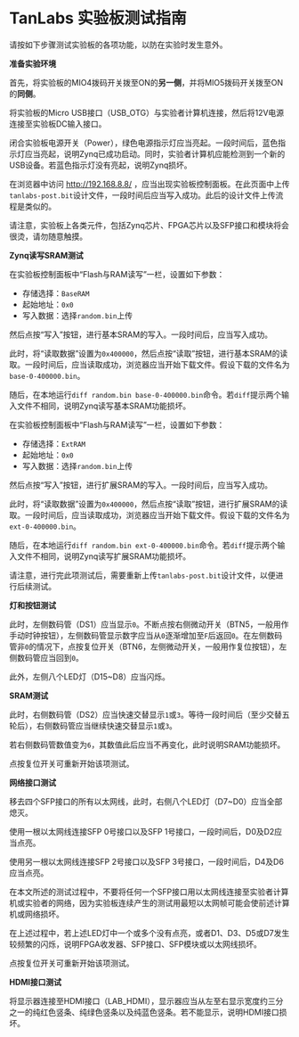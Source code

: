 # TanLabs 实验板测试指南

请按如下步骤测试实验板的各项功能，以防在实验时发生意外。

**准备实验环境**

首先，将实验板的MIO4拨码开关拨至ON的**另一侧**，并将MIO5拨码开关拨至ON的**同侧**。

将实验板的Micro USB接口（USB_OTG）与实验者计算机连接，然后将12V电源连接至实验板DC输入接口。

闭合实验板电源开关（Power），绿色电源指示灯应当亮起。一段时间后，蓝色指示灯应当亮起，说明Zynq已成功启动。同时，实验者计算机应能检测到一个新的USB设备。若蓝色指示灯没有亮起，说明Zynq损坏。

在浏览器中访问 http://192.168.8.8/ ，应当出现实验板控制面板。在此页面中上传`tanlabs-post.bit`设计文件，一段时间后应当写入成功。此后的设计文件上传流程是类似的。

请注意，实验板上各类元件，包括Zynq芯片、FPGA芯片以及SFP接口和模块将会很烫，请勿随意触摸。

**Zynq读写SRAM测试**

在实验板控制面板中“Flash与RAM读写”一栏，设置如下参数：

* 存储选择：`BaseRAM`
* 起始地址：`0x0`
* 写入数据：选择`random.bin`上传

然后点按“写入”按钮，进行基本SRAM的写入。一段时间后，应当写入成功。

此时，将“读取数据”设置为`0x400000`，然后点按“读取”按钮，进行基本SRAM的读取。一段时间后，应当读取成功，浏览器应当开始下载文件。假设下载的文件名为`base-0-400000.bin`。

随后，在本地运行`diff random.bin base-0-400000.bin`命令。若`diff`提示两个输入文件不相同，说明Zynq读写基本SRAM功能损坏。

在实验板控制面板中“Flash与RAM读写”一栏，设置如下参数：

* 存储选择：`ExtRAM`
* 起始地址：`0x0`
* 写入数据：选择`random.bin`上传

然后点按“写入”按钮，进行扩展SRAM的写入。一段时间后，应当写入成功。

此时，将“读取数据”设置为`0x400000`，然后点按“读取”按钮，进行扩展SRAM的读取。一段时间后，应当读取成功，浏览器应当开始下载文件。假设下载的文件名为`ext-0-400000.bin`。

随后，在本地运行`diff random.bin ext-0-400000.bin`命令。若`diff`提示两个输入文件不相同，说明Zynq读写扩展SRAM功能损坏。

请注意，进行完此项测试后，需要重新上传`tanlabs-post.bit`设计文件，以便进行后续测试。

**灯和按钮测试**

此时，左侧数码管（DS1）应当显示`0`。不断点按右侧微动开关（BTN5，一般用作手动时钟按钮），左侧数码管显示数字应当从`0`逐渐增加至`F`后返回`0`。在左侧数码管非`0`的情况下，点按复位开关（BTN6，左侧微动开关，一般用作复位按钮），左侧数码管应当回到`0`。

此外，左侧八个LED灯（D15~D8）应当闪烁。

**SRAM测试**

此时，右侧数码管（DS2）应当快速交替显示`1`或`3`。等待一段时间后（至少交替五轮后），右侧数码管应当继续快速交替显示`1`或`3`。

若右侧数码管数值变为`6`，其数值此后应当不再变化，此时说明SRAM功能损坏。

点按复位开关可重新开始该项测试。

**网络接口测试**

移去四个SFP接口的所有以太网线，此时，右侧八个LED灯（D7~D0）应当全部熄灭。

使用一根以太网线连接SFP 0号接口以及SFP 1号接口，一段时间后，D0及D2应当点亮。

使用另一根以太网线连接SFP 2号接口以及SFP 3号接口，一段时间后，D4及D6应当点亮。

在本文所述的测试过程中，不要将任何一个SFP接口用以太网线连接至实验者计算机或实验者的网络，因为实验板连续产生的测试用最短以太网帧可能会使前述计算机或网络损坏。

在上述过程中，若上述LED灯中一个或多个没有点亮，或者D1、D3、D5或D7发生较频繁的闪烁，说明FPGA收发器、SFP接口、SFP模块或以太网线损坏。

点按复位开关可重新开始该项测试。

**HDMI接口测试**

将显示器连接至HDMI接口（LAB_HDMI），显示器应当从左至右显示宽度约三分之一的纯红色竖条、纯绿色竖条以及纯蓝色竖条。若不能显示，说明HDMI接口损坏。
